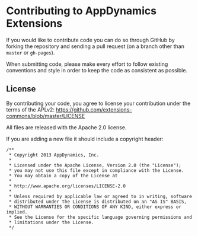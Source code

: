 # Contributing to AppDynamics Extensions

If you would like to contribute code you can do so through GitHub by forking the repository and sending a pull request (on a branch other than `master` or `gh-pages`).

When submitting code, please make every effort to follow existing conventions and style in order to keep the code as consistent as possible.

## License

By contributing your code, you agree to license your contribution under the terms of the APLv2: https://github.com/extensions-commons/blob/master/LICENSE

All files are released with the Apache 2.0 license.

If you are adding a new file it should include a copyright header:

```
/**
 * Copyright 2013 AppDynamics, Inc.
 * 
 * Licensed under the Apache License, Version 2.0 (the "License");
 * you may not use this file except in compliance with the License.
 * You may obtain a copy of the License at
 * 
 * http://www.apache.org/licenses/LICENSE-2.0
 * 
 * Unless required by applicable law or agreed to in writing, software
 * distributed under the License is distributed on an "AS IS" BASIS,
 * WITHOUT WARRANTIES OR CONDITIONS OF ANY KIND, either express or implied.
 * See the License for the specific language governing permissions and
 * limitations under the License.
 */
 ```